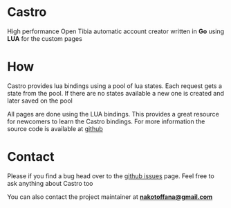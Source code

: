 # Castro

High performance Open Tibia automatic account creator written in **Go** using **LUA** for the custom pages

# How

Castro provides lua bindings using a pool of lua states. Each request gets a state from the pool. If there are no states available a new one is created and later saved on the pool


All pages are done using the LUA bindings. This provides a great resource for newcomers to learn the Castro bindings. For more information the source code is available at [github](https://github.com/Raggaer/castro)

# Contact

Please if you find a bug head over to the [github issues](https://github.com/Raggaer/castro/issues) page. Feel free to ask anything about Castro too

You can also contact the project maintainer at **nakotoffana@gmail.com**